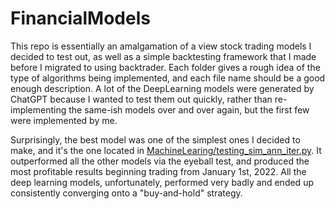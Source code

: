 # FinancialModels

This repo is essentially an amalgamation of a view stock trading models I decided to test out, as well as a simple backtesting framework that I made before I migrated to using backtrader. Each folder gives a rough idea of the type of algorithms being implemented, and each file name should be a good enough description. A lot of the DeepLearning models were generated by ChatGPT because I wanted to test them out quickly, rather than re-implementing the same-ish models over and over again, but the first few were implemented by me.

Surprisingly, the best model was one of the simplest ones I decided to make, and it's the one located in [MachineLearing/testing_sim_ann_iter.py](https://github.com/Summma/FinancialModels/blob/main/MachineLearning/testing_sim_ann_iter.py). It outperformed all the other models via the eyeball test, and produced the most profitable results beginning trading from January 1st, 2022. All the deep learning models, unfortunately, performed very badly and ended up consistently converging onto a "buy-and-hold" strategy.
